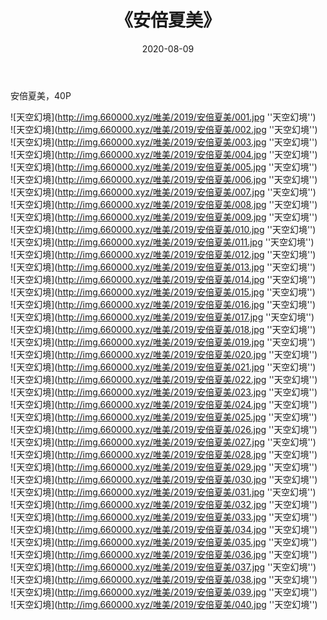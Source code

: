 ﻿---
layout: post
title:  《安倍夏美》
date:   2020-08-09
img: http://img.660000.xyz/唯美/2019/安倍夏美/000.jpg
categories: [美女, 清纯, 唯美]
---

安倍夏美，40P



![天空幻境](http://img.660000.xyz/唯美/2019/安倍夏美/001.jpg ''天空幻境'') <br>
![天空幻境](http://img.660000.xyz/唯美/2019/安倍夏美/002.jpg ''天空幻境'') <br>
![天空幻境](http://img.660000.xyz/唯美/2019/安倍夏美/003.jpg ''天空幻境'') <br>
![天空幻境](http://img.660000.xyz/唯美/2019/安倍夏美/004.jpg ''天空幻境'') <br>
![天空幻境](http://img.660000.xyz/唯美/2019/安倍夏美/005.jpg ''天空幻境'') <br>
![天空幻境](http://img.660000.xyz/唯美/2019/安倍夏美/006.jpg ''天空幻境'') <br>
![天空幻境](http://img.660000.xyz/唯美/2019/安倍夏美/007.jpg ''天空幻境'') <br>
![天空幻境](http://img.660000.xyz/唯美/2019/安倍夏美/008.jpg ''天空幻境'') <br>
![天空幻境](http://img.660000.xyz/唯美/2019/安倍夏美/009.jpg ''天空幻境'') <br>
![天空幻境](http://img.660000.xyz/唯美/2019/安倍夏美/010.jpg ''天空幻境'') <br>
![天空幻境](http://img.660000.xyz/唯美/2019/安倍夏美/011.jpg ''天空幻境'') <br>
![天空幻境](http://img.660000.xyz/唯美/2019/安倍夏美/012.jpg ''天空幻境'') <br>
![天空幻境](http://img.660000.xyz/唯美/2019/安倍夏美/013.jpg ''天空幻境'') <br>
![天空幻境](http://img.660000.xyz/唯美/2019/安倍夏美/014.jpg ''天空幻境'') <br>
![天空幻境](http://img.660000.xyz/唯美/2019/安倍夏美/015.jpg ''天空幻境'') <br>
![天空幻境](http://img.660000.xyz/唯美/2019/安倍夏美/016.jpg ''天空幻境'') <br>
![天空幻境](http://img.660000.xyz/唯美/2019/安倍夏美/017.jpg ''天空幻境'') <br>
![天空幻境](http://img.660000.xyz/唯美/2019/安倍夏美/018.jpg ''天空幻境'') <br>
![天空幻境](http://img.660000.xyz/唯美/2019/安倍夏美/019.jpg ''天空幻境'') <br>
![天空幻境](http://img.660000.xyz/唯美/2019/安倍夏美/020.jpg ''天空幻境'') <br>
![天空幻境](http://img.660000.xyz/唯美/2019/安倍夏美/021.jpg ''天空幻境'') <br>
![天空幻境](http://img.660000.xyz/唯美/2019/安倍夏美/022.jpg ''天空幻境'') <br>
![天空幻境](http://img.660000.xyz/唯美/2019/安倍夏美/023.jpg ''天空幻境'') <br>
![天空幻境](http://img.660000.xyz/唯美/2019/安倍夏美/024.jpg ''天空幻境'') <br>
![天空幻境](http://img.660000.xyz/唯美/2019/安倍夏美/025.jpg ''天空幻境'') <br>
![天空幻境](http://img.660000.xyz/唯美/2019/安倍夏美/026.jpg ''天空幻境'') <br>
![天空幻境](http://img.660000.xyz/唯美/2019/安倍夏美/027.jpg ''天空幻境'') <br>
![天空幻境](http://img.660000.xyz/唯美/2019/安倍夏美/028.jpg ''天空幻境'') <br>
![天空幻境](http://img.660000.xyz/唯美/2019/安倍夏美/029.jpg ''天空幻境'') <br>
![天空幻境](http://img.660000.xyz/唯美/2019/安倍夏美/030.jpg ''天空幻境'') <br>
![天空幻境](http://img.660000.xyz/唯美/2019/安倍夏美/031.jpg ''天空幻境'') <br>
![天空幻境](http://img.660000.xyz/唯美/2019/安倍夏美/032.jpg ''天空幻境'') <br>
![天空幻境](http://img.660000.xyz/唯美/2019/安倍夏美/033.jpg ''天空幻境'') <br>
![天空幻境](http://img.660000.xyz/唯美/2019/安倍夏美/034.jpg ''天空幻境'') <br>
![天空幻境](http://img.660000.xyz/唯美/2019/安倍夏美/035.jpg ''天空幻境'') <br>
![天空幻境](http://img.660000.xyz/唯美/2019/安倍夏美/036.jpg ''天空幻境'') <br>
![天空幻境](http://img.660000.xyz/唯美/2019/安倍夏美/037.jpg ''天空幻境'') <br>
![天空幻境](http://img.660000.xyz/唯美/2019/安倍夏美/038.jpg ''天空幻境'') <br>
![天空幻境](http://img.660000.xyz/唯美/2019/安倍夏美/039.jpg ''天空幻境'') <br>
![天空幻境](http://img.660000.xyz/唯美/2019/安倍夏美/040.jpg ''天空幻境'') <br>